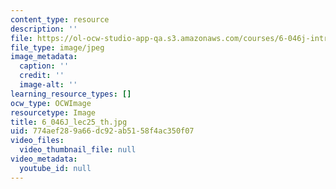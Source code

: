 ```yaml
---
content_type: resource
description: ''
file: https://ol-ocw-studio-app-qa.s3.amazonaws.com/courses/6-046j-introduction-to-algorithms-sma-5503-fall-2005/774aef289a66dc92ab5158f4ac350f07_6_046J_lec25_th.jpg
file_type: image/jpeg
image_metadata:
  caption: ''
  credit: ''
  image-alt: ''
learning_resource_types: []
ocw_type: OCWImage
resourcetype: Image
title: 6_046J_lec25_th.jpg
uid: 774aef28-9a66-dc92-ab51-58f4ac350f07
video_files:
  video_thumbnail_file: null
video_metadata:
  youtube_id: null
---
```

